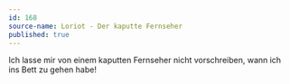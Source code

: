 ```yaml
---
id: 168
source-name: Loriot - Der kaputte Fernseher
published: true
---
```


<p>Ich lasse mir von einem kaputten Fernseher nicht vorschreiben, wann ich ins Bett zu gehen habe!</p>


